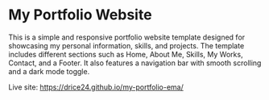 # My Portfolio Website

This is a simple and responsive portfolio website template designed for showcasing my personal information, skills, and projects. The template includes different sections such as Home, About Me, Skills, My Works, Contact, and a Footer. It also features a navigation bar with smooth scrolling and a dark mode toggle.

Live site: https://drice24.github.io/my-portfolio-ema/
